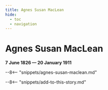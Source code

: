 ```yaml
---
title: Agnes Susan MacLean
hide:
  - toc
  - navigation 
---
```


# Agnes Susan MacLean

**7 June 1826 — 20 January 1911**

--8<-- "snippets/agnes-susan-maclean.md"

--8<-- "snippets/add-to-this-story.md"